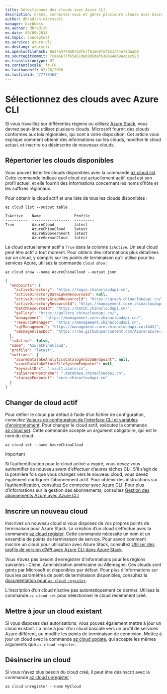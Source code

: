 ```yaml
---
title: Sélectionnez des clouds avec Azure CLI
description: Créez, connectez-vous et gérez plusieurs clouds avec Azure CLI.
author: dbradish-microsoft
manager: barbkess
ms.author: dbradish
ms.date: 09/09/2018
ms.topic: conceptual
ms.service: azure-cli
ms.devlang: azurecli
ms.openlocfilehash: 8e24a4740d97ddf67f81e60fef9217a4e72daab0
ms.sourcegitcommit: 7caa6673f65e61deb8d6def6386e4eb9acdac923
ms.translationtype: HT
ms.contentlocale: fr-FR
ms.lasthandoff: 02/28/2020
ms.locfileid: "77779463"
---
```

# <a name="select-clouds-with-the-azure-cli"></a>Sélectionnez des clouds avec Azure CLI

Si vous travaillez sur différentes régions ou utilisez [Azure Stack](https://docs.microsoft.com/azure/azure-stack/user/), vous devrez peut-être utiliser plusieurs clouds. Microsoft fournit des clouds conformes aux lois régionales, qui sont à votre disposition. Cet article vous explique comment obtenir des informations sur les clouds, modifier le cloud actuel, et inscrire ou désinscrire de nouveaux clouds.

## <a name="list-available-clouds"></a>Répertorier les clouds disponibles

Vous pouvez lister les clouds disponibles avec la commande [az cloud list](/cli/azure/cloud#az-cloud-list). Cette commande indique quel cloud est actuellement actif, quel est son profil actuel, et elle fournit des informations concernant les noms d’hôte et les suffixes régionaux.

Pour obtenir le cloud actif et une liste de tous les clouds disponibles :

```azurecli-interactive
az cloud list --output table
```

```output
IsActive    Name               Profile
----------  -----------------  ---------
True        AzureCloud         latest
            AzureChinaCloud    latest
            AzureUSGovernment  latest
            AzureGermanCloud   latest
```

Le cloud actuellement actif a `True` dans la colonne `IsActive`. Un seul cloud peut être actif à tout moment. Pour obtenir des informations plus détaillées sur un cloud, y compris sur les points de terminaison qu’il utilise pour les services Azure, utilisez la commande `cloud show` :

```azurecli-interactive
az cloud show --name AzureChinaCloud --output json
```

```json
{
  "endpoints": {
    "activeDirectory": "https://login.chinacloudapi.cn",
    "activeDirectoryDataLakeResourceId": null,
    "activeDirectoryGraphResourceId": "https://graph.chinacloudapi.cn/",
    "activeDirectoryResourceId": "https://management.core.chinacloudapi.cn/",
    "batchResourceId": "https://batch.chinacloudapi.cn/",
    "gallery": "https://gallery.chinacloudapi.cn/",
    "management": "https://management.core.chinacloudapi.cn/",
    "resourceManager": "https://management.chinacloudapi.cn",
    "sqlManagement": "https://management.core.chinacloudapi.cn:8443/",
    "vmImageAliasDoc": "https://raw.githubusercontent.com/Azure/azure-rest-api-specs/master/arm-compute/quickstart-templates/aliases.json"
  },
  "isActive": false,
  "name": "AzureChinaCloud",
  "profile": "latest",
  "suffixes": {
    "azureDatalakeAnalyticsCatalogAndJobEndpoint": null,
    "azureDatalakeStoreFileSystemEndpoint": null,
    "keyvaultDns": ".vault.azure.cn",
    "sqlServerHostname": ".database.chinacloudapi.cn",
    "storageEndpoint": "core.chinacloudapi.cn"
  }
}
```

## <a name="switch-the-active-cloud"></a>Changer de cloud actif

Pour définir le cloud par défaut à l’aide d’un fichier de configuration, consultez [Valeurs de configuration de l’interface CLI et variables d’environnement](/cli/azure/azure-cli-configuration?view=azure-cli-latest#cli-configuration-values-and-environment-variables).  Pour changer le cloud actif, exécutez la commande [az cloud set](/cli/azure/cloud#az-cloud-set). Cette commande accepte un argument obligatoire, qui est le nom du cloud.

```azurecli-interactive
az cloud set --name AzureChinaCloud
```

> [!IMPORTANT]
> Si l’authentification pour le cloud activé a expiré, vous devez vous authentifier de nouveau avant d’effectuer d’autres tâches CLI. S’il s’agit de la première fois que vous changez vers le nouveau cloud, vous devez également configurer l’abonnement actif.
> Pour obtenir des instructions sur l’authentification, consultez [Se connecter avec Azure CLI](authenticate-azure-cli.md). Pour plus d’informations sur la gestion des abonnements, consultez [Gestion des abonnements Azure avec Azure CLI](manage-azure-subscriptions-azure-cli.md)

## <a name="register-a-new-cloud"></a>Inscrire un nouveau cloud

Inscrivez un nouveau cloud si vous disposez de vos propres points de terminaison pour Azure Stack. La création d’un cloud s’effectue avec la commande [az cloud register](/cli/azure/cloud#az-cloud-register). Cette commande nécessite un nom et un ensemble de points de terminaison de service. Pour savoir comment inscrire un cloud pour utilisation avec Azure Stack, consultez [Utiliser des profils de version d’API avec Azure CLI dans Azure Stack](/azure/azure-stack/user/azure-stack-version-profiles-azurecli2#connect-to-azure-stack).

Vous n’avez pas besoin d’enregistrer d’informations pour les régions suivantes : Chine, Administration américaine ou Allemagne. Ces clouds sont gérés par Microsoft et disponibles par défaut.  Pour plus d’informations sur tous les paramètres de point de terminaison disponibles, consultez la [documentation pour `az cloud register`](/cli/azure/cloud#az-cloud-register).

L’inscription d’un cloud n’active pas automatiquement ce dernier. Utilisez la commande `az cloud set` pour sélectionner le cloud récemment créé.

## <a name="update-an-existing-cloud"></a>Mettre à jour un cloud existant

Si vous disposez des autorisations, vous pouvez également mettre à jour un cloud existant. La mise à jour d’un cloud bascule vers un profil de services Azure différent, ou modifie les points de terminaison de connexion.
Mettez à jour un cloud avec la commande [az cloud update](/cli/azure/cloud#az-cloud-update), qui accepte les mêmes arguments que `az cloud register`.

## <a name="unregister-a-cloud"></a>Désinscrire un cloud

Si vous n’avez plus besoin du cloud créé, il peut être désinscrit avec la commande [az cloud unregister](/cli/azure/cloud#az-cloud-unregister) :

```azurecli-interactive
az cloud unregister --name MyCloud
```
